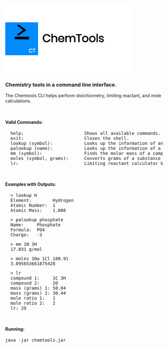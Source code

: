 <img src="https://raw.githubusercontent.com/hershyz/chemtools/master/assets/logo.png"/>
<h3>Chemistry tools in a command line interface.</h3>
<p>The Chemtools CLI helps perform stoichiometry, limiting reactant, and mole calculations.</p>

<br>

<h4>Valid Commands:</h4>
<pre>
  help:                       Shows all available commands.
  exit:                       Closes the shell.
  lookup (symbol):            Looks up the information of an element.
  palookup (name):            Looks up the information of a polyatomic ion.
  mm (symbol):                Finds the molar mass of a compound.
  moles (symbol, grams):      Converts grams of a substance to moles.
  lr:                         Limiting reactant calculator between two compounds with mole ratios.
</pre>

<br>

<h4>Examples with Outputs:</h4>
<pre>
  > lookup H
  Element:        Hydrogen
  Atomic Number:  1
  Atomic Mass:    1.008
</pre>
<pre>
  > palookup phosphate
  Name:     Phosphate
  Formula:  PO4
  Charge:   -3
</pre>
<pre>
  > mm 1N 3H
  17.031 g/mol
</pre>
<pre>
  > moles 1Na 1Cl 180.91
  3.095653661875428
</pre>
<pre>
  > lr
  compound 1:     1C 3H
  compound 2:     2O
  mass (grams) 1: 50.84
  mass (grams) 2: 30.44
  mole ratio 1:   1
  mole ratio 2:   2
  lr: 2O
</pre>

<br>

<h4>Running:</h4>
<pre>java -jar chemtools.jar</pre>
